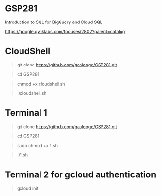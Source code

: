 # GSP281

Introduction to SQL for BigQuery and Cloud SQL 

https://google.qwiklabs.com/focuses/2802?parent=catalog

# CloudShell
> git clone https://github.com/gablooge/GSP281.git

> cd GSP281

> chmod +x cloudshell.sh

> ./cloudshell.sh 

# Terminal 1
> git clone https://github.com/gablooge/GSP281.git

> cd GSP281

> sudo chmod +x 1.sh

> ./1.sh


# Terminal 2 for gcloud authentication

> gcloud init
